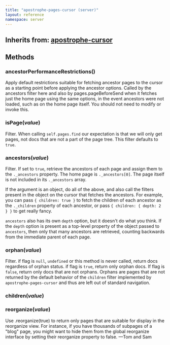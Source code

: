 ```yaml
---
title: "apostrophe-pages-cursor (server)"
layout: reference
namespace: server
---
```

## Inherits from: [apostrophe-cursor](../apostrophe-docs/server-apostrophe-cursor.html)

## Methods
### ancestorPerformanceRestrictions()
Apply default restrictions suitable for fetching ancestor pages to the cursor as
a starting point before applying the ancestor options. Called by the
ancestors filter here and also by pages.pageBeforeSend when it fetches just
the home page using the same options, in the event ancestors were not loaded,
such as on the home page itself. You should not need to modify or invoke this.
### isPage(*value*)
Filter. When calling `self.pages.find` our expectation is that we will only get pages,
not docs that are not a part of the page tree. This filter defaults to `true`.
### ancestors(*value*)
Filter. If set to `true`, retrieve the ancestors of each page and assign them
to the `._ancestors` property. The home page is `._ancestors[0]`. The
page itself is not included in its `._ancestors` array.

If the argument is an object, do all of the above, and also call the
filters present in the object on the cursor that fetches the ancestors.
For example, you can pass `{ children: true }` to fetch the children of
each ancestor as the `._children` property of each ancestor, or pass
`{ children: { depth: 2 } }` to get really fancy.

`ancestors` also has its own `depth` option, but it doesn't do what you think.
If the `depth` option is present as a top-level property of the object passed
to `ancestors`, then only that many ancestors are retrieved, counting backwards
from the immediate parent of each page.
### orphan(*value*)
Filter. if flag is `null`, `undefined` or this method
is never called, return docs regardless of
orphan status. if flag is `true`, return only
orphan docs. If flag is `false`, return only
docs that are not orphans. Orphans are pages that
are not returned by the default behavior of the
`children` filter implemented by `apostrophe-pages-cursor`
and thus are left out of standard navigation.
### children(*value*)

### reorganize(*value*)
Use .reorganize(true) to return only pages that
are suitable for display in the reorganize view.
For instance, if you have thousands of subpages
of a "blog" page, you might want to hide them from
the global reorganize interface by setting their
reorganize property to false. —Tom and Sam
